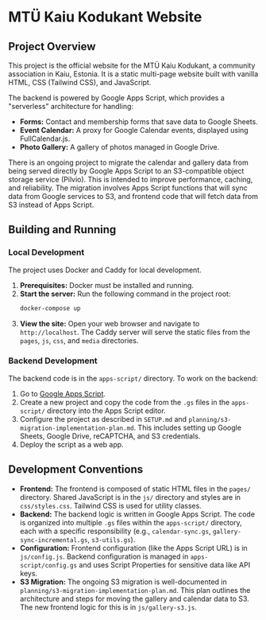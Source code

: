 # MTÜ Kaiu Kodukant Website

## Project Overview

This project is the official website for the MTÜ Kaiu Kodukant, a community association in Kaiu, Estonia. It is a static multi-page website built with vanilla HTML, CSS (Tailwind CSS), and JavaScript.

The backend is powered by Google Apps Script, which provides a "serverless" architecture for handling:
-   **Forms:** Contact and membership forms that save data to Google Sheets.
-   **Event Calendar:** A proxy for Google Calendar events, displayed using FullCalendar.js.
-   **Photo Gallery:** A gallery of photos managed in Google Drive.

There is an ongoing project to migrate the calendar and gallery data from being served directly by Google Apps Script to an S3-compatible object storage service (Pilvio). This is intended to improve performance, caching, and reliability. The migration involves Apps Script functions that will sync data from Google services to S3, and frontend code that will fetch data from S3 instead of Apps Script.

## Building and Running

### Local Development

The project uses Docker and Caddy for local development.

1.  **Prerequisites:** Docker must be installed and running.
2.  **Start the server:** Run the following command in the project root:
    ```bash
    docker-compose up
    ```
3.  **View the site:** Open your web browser and navigate to `http://localhost`. The Caddy server will serve the static files from the `pages`, `js`, `css`, and `media` directories.

### Backend Development

The backend code is in the `apps-script/` directory. To work on the backend:

1.  Go to [Google Apps Script](https://script.google.com).
2.  Create a new project and copy the code from the `.gs` files in the `apps-script/` directory into the Apps Script editor.
3.  Configure the project as described in `SETUP.md` and `planning/s3-migration-implementation-plan.md`. This includes setting up Google Sheets, Google Drive, reCAPTCHA, and S3 credentials.
4.  Deploy the script as a web app.

## Development Conventions

-   **Frontend:** The frontend is composed of static HTML files in the `pages/` directory. Shared JavaScript is in the `js/` directory and styles are in `css/styles.css`. Tailwind CSS is used for utility classes.
-   **Backend:** The backend logic is written in Google Apps Script. The code is organized into multiple `.gs` files within the `apps-script/` directory, each with a specific responsibility (e.g., `calendar-sync.gs`, `gallery-sync-incremental.gs`, `s3-utils.gs`).
-   **Configuration:** Frontend configuration (like the Apps Script URL) is in `js/config.js`. Backend configuration is managed in `apps-script/config.gs` and uses Script Properties for sensitive data like API keys.
-   **S3 Migration:** The ongoing S3 migration is well-documented in `planning/s3-migration-implementation-plan.md`. This plan outlines the architecture and steps for moving the gallery and calendar data to S3. The new frontend logic for this is in `js/gallery-s3.js`.
